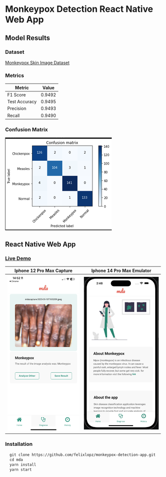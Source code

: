 # Monkeypox Detection React Native Web App

## Model Results

### Dataset

[Monkeypox Skin Image Dataset](https://www.kaggle.com/datasets/dipuiucse/monkeypoxskinimagedataset)

### Metrics

| Metric        | Value  |
| ------------- | ------ |
| F1 Score      | 0.9492 |
| Test Accuracy | 0.9495 |
| Precision     | 0.9493 |
| Recall        | 0.9490 |

### Confusion Matrix

![Confusion Matrix](/images/confusion-matrix.png)

## React Native Web App

### [Live Demo](https://monkeypox-detection-app.netlify.app)

|  Iphone 12 Pro Max Capture   |  Iphone 14 Pro Max Emulator  |
| :--------------------------: | :--------------------------: |
| ![](/images/thumbnail-1.png) | ![](/images/thumbnail-2.png) |

### Installation

```
  git clone https://github.com/felixlopz/monkeypox-detection-app.git
  cd mda
  yarn install
  yarn start
```
